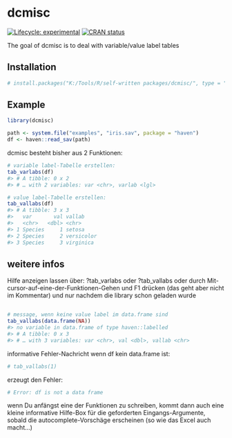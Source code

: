 
<!-- README.md is generated from README.Rmd. Please edit that file -->

# dcmisc

<!-- badges: start -->

[![Lifecycle:
experimental](https://img.shields.io/badge/lifecycle-experimental-orange.svg)](https://www.tidyverse.org/lifecycle/#experimental)
[![CRAN
status](https://www.r-pkg.org/badges/version/dcmisc)](https://cran.r-project.org/package=dcmisc)
<!-- badges: end -->

The goal of dcmisc is to deal with variable/value label
tables

## Installation

``` r
# install.packages("K:/Tools/R/self-written packages/dcmisc/", type = "source", repos = NULL)
```

## Example

``` r
library(dcmisc)

path <- system.file("examples", "iris.sav", package = "haven")
df <- haven::read_sav(path)
```

dcmisc besteht bisher aus 2 Funktionen:

``` r
# variable label-Tabelle erstellen:
tab_varlabs(df)
#> # A tibble: 0 x 2
#> # … with 2 variables: var <chr>, varlab <lgl>

# value label-Tabelle erstellen:
tab_vallabs(df)
#> # A tibble: 3 x 3
#>   var       val vallab    
#>   <chr>   <dbl> <chr>     
#> 1 Species     1 setosa    
#> 2 Species     2 versicolor
#> 3 Species     3 virginica
```

## weitere infos

Hilfe anzeigen lassen über: ?tab\_varlabs oder ?tab\_vallabs oder durch
Mit-cursor-auf-eine-der-Funktionen-Gehen und F1 drücken (das geht aber
nicht im Kommentar) und nur nachdem die library schon geladen wurde

``` r
  
# message, wenn keine value label im data.frame sind
tab_vallabs(data.frame(NA))
#> no variable in data.frame of type haven::labelled
#> # A tibble: 0 x 3
#> # … with 3 variables: var <chr>, val <dbl>, vallab <chr>
```

informative Fehler-Nachricht wenn df kein data.frame ist:

``` r
# tab_vallabs(1)
```

erzeugt den Fehler:

``` r
# Error: df is not a data frame
```

wenn Du anfängst eine der Funktionen zu schreiben, kommt dann auch eine
kleine informative Hilfe-Box für die geforderten Eingangs-Argumente,
sobald die autocomplete-Vorschäge erscheinen (so wie das Excel auch
macht…)
